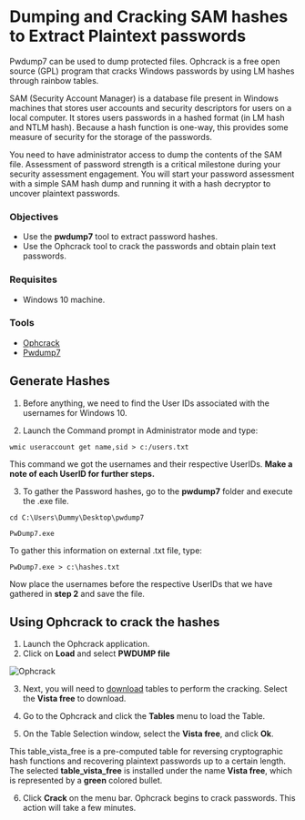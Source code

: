 # Dumping and Cracking SAM hashes to Extract Plaintext passwords
Pwdump7 can be used to dump protected files. Ophcrack is a free open source (GPL) program that cracks Windows passwords by using LM hashes through rainbow tables.

SAM (Security Account Manager) is a database file present in Windows machines that stores user accounts and security descriptors for users on a local computer. It stores users passwords in a hashed format (in LM hash and NTLM hash). Because a hash function is one-way, this provides some measure of security for the storage of the passwords.

You need to have administrator access to dump the contents of the SAM file. Assessment of password strength is a critical milestone during your security assessment engagement. You will start your password assessment with a simple SAM hash dump and running it with a hash decryptor to uncover plaintext passwords.

### Objectives
* Use the **pwdump7** tool to extract password hashes.
* Use the Ophcrack tool to crack the passwords and obtain plain text passwords.

### Requisites
* Windows 10 machine.

### Tools
* [Ophcrack](https://ophcrack.sourceforge.io/)
* [Pwdump7](https://www.tarasco.org/security/pwdump_7/index.html)

## Generate Hashes
1. Before anything, we need to find the User IDs associated with the usernames for Windows 10.

2. Launch the Command prompt in Administrator mode and type:

`wmic useraccount get name,sid > c:/users.txt`

This command we got the usernames and their respective UserIDs. **Make a note of each UserID for further steps.**

3. To gather the Password hashes, go to the **pwdump7** folder and execute the .exe file.

`cd C:\Users\Dummy\Desktop\pwdump7`

`PwDump7.exe`

To gather this information on external .txt file, type:

`PwDump7.exe > c:\hashes.txt`

Now place the usernames before the respective UserIDs that we have gathered in **step 2** and save the file.

## Using Ophcrack to crack the hashes

1. Launch the Ophcrack application.
2. Click on **Load** and select **PWDUMP file**

![Ophcrack](https://gist.githubusercontent.com/Samsar4/62886aac358c3d484a0ec17e8eb11266/raw/51d83f1edc90c3f3de3890d72f3a27552a2646b1/ophcrack.png "Ophcrack")

3. Next, you will need to [download](https://ophcrack.sourceforge.io/tables.php) tables to perform the cracking. Select the **Vista free** to download.

4. Go to the Ophcrack and click the **Tables** menu to load the Table.

5. On the Table Selection window, select the **Vista free**,  and click **Ok**.

This table_vista_free is a pre-computed table for reversing cryptographic hash functions and recovering plaintext passwords up to a certain length. The selected **table_vista_free** is installed under the name **Vista free**, which is represented by a **green** colored bullet.

6. Click **Crack** on the menu bar. Ophcrack begins to crack passwords. This action will take a few minutes.

